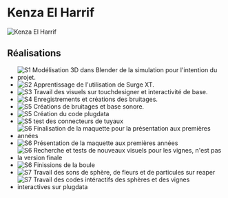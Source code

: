 # Kenza El Harrif
 ![Kenza El Harrif](photo_kenza_400x400.png)


 <!--  ![Membre_w](https://fakeimg.pl/400x400?text=z) https://fakeimg.pl/400x400?text=Concept-->

 ## Réalisations

 <!-- Une image par semaine de la réalisation dont tu es le plus fier avec une légende -->

* ![S1 Modélisation 3D dans Blender de la simulation pour l'intention du projet.](S1_concept_simulation.png)
* ![S2 Apprentissage de l'utilisation de Surge XT.](apprentissage_surgeXT.png)
* ![S3 Travail des visuels sur touchdesigner et interactivité de base.](s3_kenza_travail_touch.png)
* ![S4 Enregistrements et créations des bruitages.](enregistrement_sons.png)
* ![S5 Créations de bruitages et base sonore.](s4_creation_sonore.png)
* ![S5 Création du code plugdata](s4_code_plugdata.png)
* ![S5 test des connecteurs de tuyaux](s4_tests_connecteurs.png)
* ![S6 Finalisation de la maquette pour la présentation aux premières années](S6_finalisation_maquette.png)
* ![S6 Présentation de la maquette aux premières années](S6_presentation_premier_annee.png)
* ![S6 Recherche et tests de nouveaux visuels pour les vignes, n'est pas la version finale](S6_travail_nouveaux_visuels_abandonne.png)
* ![S6 Finissions de la boule](kenza_s6_boule.jpg)
* ![S7 Travail des sons de sphère, de fleurs et de particules sur reaper](S7_travail_sons.png)
* ![S7 Travail des codes intéractifs des sphères et des vignes interactives sur plugdata](S7_ajustement_codes_vignes.png)
